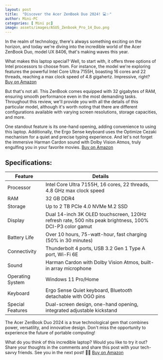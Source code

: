 ```yaml
---
layout: post
title:  "Discover the Acer ZenBook Duo 2024! 💻✨"
author: Mini-PC
categories: [ Mini pc]
image: assets/images/ASUS_Zenbook_Pro_14_Duo.png
--- 
```


In the realm of technology, there's always something exciting on the horizon, and today we're diving into the incredible world of the Acer ZenBook Duo, model UX 8406, that's making waves this year.

What makes this laptop special? Well, to start with, it offers three options of Intel processors to choose from. For instance, the model we're exploring features the powerful Intel Core Ultra 7155H, boasting 16 cores and 22 threads, reaching a max clock speed of 4.8 gigahertz. Impressive, right? [Buy on Amazon](https://amzn.to/3UgmQV9)

But that's not all. This ZenBook comes equipped with 32 gigabytes of RAM, ensuring smooth performance even in the most demanding tasks. Throughout this review, we'll provide you with all the details of this particular model, although it's worth noting that there are different configurations available with varying screen resolutions, storage capacities, and more.

One standout feature is its one-hand opening, adding convenience to using this laptop. Additionally, the Ergo Sense keyboard uses the Optimize Cezaki mechanism for a quiet and precise typing experience. And let's not forget the immersive Harman Cardon sound with Dolby Vision Atmos, truly engulfing you in your favorite movies. [Buy on Amazon](https://amzn.to/3UgmQV9)

## Specifications:

| Feature                   | Details                                   |
|---------------------------|-------------------------------------------|
| Processor                 | Intel Core Ultra 7155H, 16 cores, 22 threads, 4.8 GHz max clock speed |
| RAM                       | 32 GB DDR4                                |
| Storage                   | Up to 2 TB PCIe 4.0 NVMe M.2 SSD          |
| Display                   | Dual 14-inch 3K OLED touchscreen, 120Hz refresh rate, 500 nits peak brightness, 100% DCI-P3 color gamut |
| Battery Life              | Over 10 hours, 75-watt-hour, fast charging (50% in 30 minutes) |
| Connectivity              | Thunderbolt 4 ports, USB 3.2 Gen 1 Type A port, Wi-Fi 6E |
| Sound                     | Harman Cardon with Dolby Vision Atmos, built-in array microphone |
| Operating System          | Windows 11 Pro/Home                       |
| Keyboard                  | Ergo Sense Quiet keyboard, Bluetooth detachable with OGO pins |
| Special Features          | Dual-screen design, one-hand opening, integrated adjustable kickstand |

The Acer ZenBook Duo 2024 is a true technological gem that combines power, versatility, and innovative design. Don't miss the opportunity to experience the future of portable computing!

What do you think of this incredible laptop? Would you like to try it out? Share your thoughts in the comments and share this post with your tech-savvy friends. See you in the next post! 🚀✨ [Buy on Amazon](https://amzn.to/3UgmQV9)
